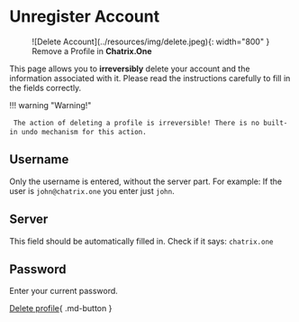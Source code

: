 # Unregister Account

<figure markdown>
   ![Delete Account](../resources/img/delete.jpeg){: width="800" }
   <figcaption>Remove a Profile in <b>Chatrix.One</b></figcaption>
</figure>

This page allows you to **irreversibly** delete your account and the information associated with it. Please read the instructions carefully to fill in the fields correctly.

!!! warning "Warning!"

     The action of deleting a profile is irreversible! There is no built-in undo mechanism for this action.

## Username

Only the username is entered, without the server part. For example: If the user is `john@chatrix.one` you enter just `john`.

## Server

This field should be automatically filled in. Check if it says: `chatrix.one`

## Password

Enter your current password.

[Delete profile](https://my.chatrix.one/delete/){ .md-button }
